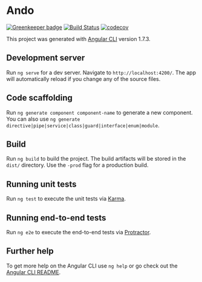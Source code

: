 # Ando

[![Greenkeeper badge](https://badges.greenkeeper.io/melkortf/ando.svg)](https://greenkeeper.io/) [![Build Status](https://travis-ci.org/melkortf/ando.svg?branch=master)](https://travis-ci.org/melkortf/ando)
[![codecov](https://codecov.io/gh/melkortf/ando/branch/master/graph/badge.svg)](https://codecov.io/gh/melkortf/ando)


This project was generated with [Angular CLI](https://github.com/angular/angular-cli) version 1.7.3.

## Development server

Run `ng serve` for a dev server. Navigate to `http://localhost:4200/`. The app will automatically reload if you change any of the source files.

## Code scaffolding

Run `ng generate component component-name` to generate a new component. You can also use `ng generate directive|pipe|service|class|guard|interface|enum|module`.

## Build

Run `ng build` to build the project. The build artifacts will be stored in the `dist/` directory. Use the `-prod` flag for a production build.

## Running unit tests

Run `ng test` to execute the unit tests via [Karma](https://karma-runner.github.io).

## Running end-to-end tests

Run `ng e2e` to execute the end-to-end tests via [Protractor](http://www.protractortest.org/).

## Further help

To get more help on the Angular CLI use `ng help` or go check out the [Angular CLI README](https://github.com/angular/angular-cli/blob/master/README.md).
